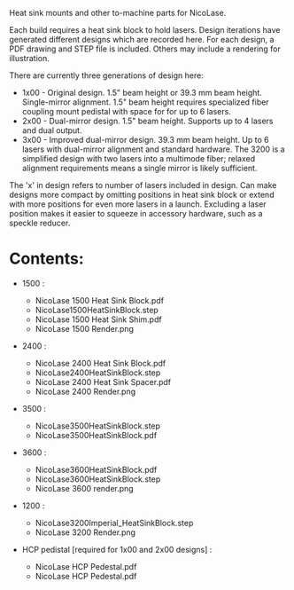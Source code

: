 Heat sink mounts and other to-machine parts for NicoLase.

Each build requires a heat sink block to hold lasers.  Design iterations have generated different designs which are recorded here.  For each design, a PDF drawing and STEP file is included.  Others may include a rendering for illustration.    

There are currently three generations of design here:
- 1x00 - Original design.  1.5" beam height or 39.3 mm beam height.  Single-mirror alignment. 1.5" beam height requires specialized fiber coupling mount pedistal with space for for up to 6 lasers. 
- 2x00 - Dual-mirror design. 1.5" beam height.  Supports up to 4 lasers and dual output.
- 3x00 - Improved dual-mirror design. 39.3 mm beam height.  Up to 6 lasers with dual-mirror alignment and standard hardware. The 3200 is a simplified design with two lasers into a multimode fiber; relaxed alignment requirements means a single mirror is likely sufficient.

The 'x' in design refers to number of lasers included in design. Can make designs more compact by omitting positions in heat sink block or extend with more positions for even more lasers in a launch.  Excluding a laser position makes it easier to squeeze in accessory hardware, such as a speckle reducer.

# Contents:

- 1500 : 
    - NicoLase 1500 Heat Sink Block.pdf
    - NicoLase1500HeatSinkBlock.step
    - NicoLase 1500 Heat Sink Shim.pdf
    - NicoLase 1500 Render.png
    
- 2400 : 
    - NicoLase 2400 Heat Sink Block.pdf
    - NicoLase2400HeatSinkBlock.step
    - NicoLase 2400 Heat Sink Spacer.pdf
    - NicoLase 2400 Render.png

- 3500 : 
    - NicoLase3500HeatSinkBlock.step
    - NicoLase3500HeatSinkBlock.pdf

- 3600 : 
    - NicoLase3600HeatSinkBlock.pdf
    - NicoLase3600HeatSinkBlock.step
    - NicoLase 3600 render.png
	
- 1200 : 
	- NicoLase3200Imperial_HeatSinkBlock.step
	- NicoLase 3200 Render.png

- HCP pedistal [required for 1x00 and 2x00 designs] : 
    - NicoLase HCP Pedestal.pdf
    - NicoLase HCP Pedestal.pdf
    
    
    
